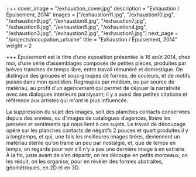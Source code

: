 +++
cover_image = "/exhaustion_cover.jpg"
description = "Exhaustion / Épuisement, 2014"
images = ["/exhaustion11.jpg", "/exhaustion10.jpg", "/exhaustion9.jpg", "/exhaustion8.jpg", "/exhaustion7.jpg", "/exhaustion6.jpg", "/exhaustion5.jpg", "/exhaustion4.jpg", "/exhaustion3.jpg", "/exhaustion2.jpg", "/exhaustion1.jpg"]
next_page = "/projects/occupation_urbaine"
title = "Exhaustion / Épuisement, 2014"
weight = 2

+++
Épuisement est le titre d’une exposition présentée le 16 août 2014, chez moi, d’une série d’assemblages composés de petites pièces, produites par brèves tranches de temps libre, entre travail rémunéré et domestique. On distingue des groupes et sous-groupes de formes, de couleurs, et de motifs puisés dans mon quotidien. Regroupés par médium, ou par source de matériau, au profit d'un agencement qui permet de déjouer la narrativité avec ses dialogues intérieurs paralysant; il y a aussi des petites citations et référence aux artistes qui m'ont le plus influencée.

La suppression du sujet des images, soit des planches contacts conservées depuis des années, ou d’images de catalogues d’agences, libère les pensées et sentiments qui nous lient à ces sujets. Le travail de découpage opéré sur les planches contacts de négatifs 2 pouces et quart produites il y a longtemps, et qui, une fois les meilleures images tirées, deviennent un matériau stérile qu'on traîne un peu par nostalgie, et, que de temps en temps, on regarde pour voir s’il n’y a pas une dernière image à en extraire. À la fin, juste avant de s’en départir, on les découpe en petits morceaux, on les réduit, on les organise, pour en révèler des formes abstraites, géométriques, en 2D et en 3D.